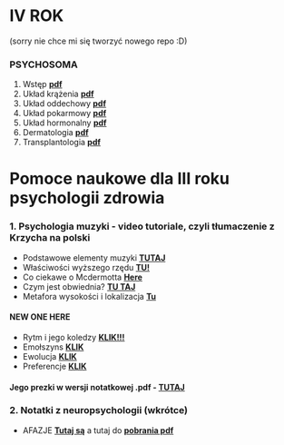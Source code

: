  
# IV ROK 
 
 (sorry nie chce mi się tworzyć nowego repo :D)
 
### PSYCHOSOMA

1. Wstęp [**pdf**](wstep.pdf)
2. Układ krążenia [**pdf**](u.krazenia.pdf)
3. Układ oddechowy [**pdf**](u.oddechowy.pdf)
4. Układ pokarmowy [**pdf**](u.pokarmowy.pdf)
5. Układ hormonalny [**pdf**](u.hormonalny.pdf)
6. Dermatologia [**pdf**](dermatologia.pdf)
7. Transplantologia [**pdf**](transplantologia.pdf)

# Pomoce naukowe dla III roku psychologii zdrowia

### 1. Psychologia muzyki - **video tutoriale**, czyli tłumaczenie z Krzycha na polski 

  * Podstawowe elementy muzyki [**TUTAJ**](https://drive.google.com/file/d/1z7MydTuXPX-YEliYYxqonH8jO0yG9bIP/view?usp=sharing)
  * Właściwości wyższego rzędu [**TU!**](https://drive.google.com/file/d/1UiifBmnyyTky9YIJfQaQXm3wpy0UA4xm/view?usp=sharing)
  * Co ciekawe o Mcdermotta [**Here**](https://drive.google.com/file/d/1PymHUSm1K50LopuU-4Esknb8eWnhFOp5/view?usp=sharing)
  * Czym jest obwiednia? [**TU TAJ**](https://drive.google.com/file/d/1r_cDYw5Ilp-JoWKGxKzzw4oY_Hj8vCFF/view?usp=sharing)
  * Metafora wysokości i lokalizacja [**Tu**](https://drive.google.com/file/d/1qulwKsZL9VwGxY47fygahyme_ctZGDb0/view?usp=sharing)
  
#### NEW ONE HERE
  
  * Rytm i jego koledzy [**KLIK!!!**](https://drive.google.com/file/d/10yXSKJY4jG9TdSjLkptuTL_Ly1wydt2F/view?usp=sharing)
  * Emołszyns [**KLIK**](https://drive.google.com/file/d/1Ly0WOaRWVb41eeqZbwnX5gXrQ4J_FUnr/view?usp=sharing)
  * Ewolucja [**KLIK**](https://drive.google.com/file/d/1xzXjyyEPVJrW8oOdvXVQo0FDH4QuIh0e/view?usp=sharing)
  * Preferencje [**KLIK**](https://drive.google.com/file/d/1eIU0aIzQz1NPzl_aP9HNLWUM_TKANUyI/view?usp=sharing)

#### Jego prezki w wersji notatkowej .pdf - [**TUTAJ**](Psych_muz.pdf)

### 2. Notatki z neuropsychologii (wkrótce)

 * AFAZJE [**Tutaj są**](Afazje.html) a tutaj do [**pobrania pdf**](Afazje.pdf)

